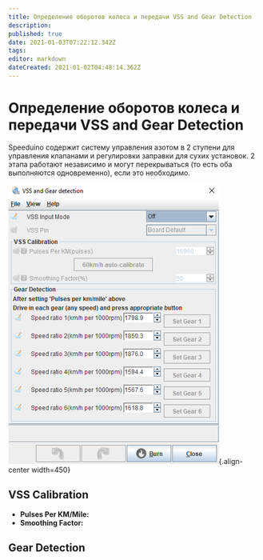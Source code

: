 ```yaml
---
title: Определение оборотов колеса и передачи VSS and Gear Detection
description: 
published: true
date: 2021-01-03T07:22:12.342Z
tags: 
editor: markdown
dateCreated: 2021-01-02T04:48:14.362Z
---
```


# Определение оборотов колеса и передачи VSS and Gear Detection
Speeduino содержит систему управления азотом в 2 ступени для управления клапанами и регулировки заправки для сухих установок.
2 этапа работают независимо и могут перекрываться (то есть оба выполняются одновременно), если это необходимо. 

![VSS Configuration dialog](/img/accessories/vss_settings.png){.align-center width=450}

## VSS Calibration
- **Pulses Per KM/Mile:**
- **Smoothing Factor:** 

## Gear Detection

